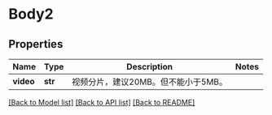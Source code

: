 # Body2

## Properties
Name | Type | Description | Notes
------------ | ------------- | ------------- | -------------
**video** | **str** | 视频分片，建议20MB。但不能小于5MB。  | 

[[Back to Model list]](../README.md#documentation-for-models) [[Back to API list]](../README.md#documentation-for-api-endpoints) [[Back to README]](../README.md)

